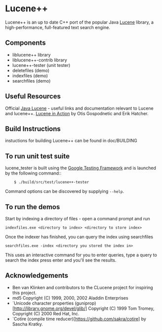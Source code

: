 Lucene++
==========

Lucene++ is an up to date C++ port of the popular Java [Lucene](http://lucene.apache.org/)
library, a high-performance, full-featured text search engine.


Components
----------------

- liblucene++ library
- liblucene++-contrib library
- lucene++-tester (unit tester)
- deletefiles (demo)
- indexfiles (demo)
- searchfiles (demo)




Useful Resources
----------------

Official [Java Lucene](http://lucene.apache.org/java/docs/index.html) - useful links and 
documentation relevant to Lucene and lucene++. [Lucene in Action](https://www.amazon.com/dp/1932394281/) 
by Otis Gospodnetic and Erik Hatcher.




Build Instructions
------------------

instuctions for building Lucene++ can be found in doc/BUILDING  




To run unit test suite
----------------------

lucene_tester is built using the [Google Testing Framework](https://code.google.com/p/googletest/) 
and is launched by the following command::
```
    $ ./build/src/test/lucene++-tester
```
Command options can be discovered by supplying `--help`.




To run the demos
----------------

Start by indexing a directory of files - open a command prompt and run

    indexfiles.exe <directory to index> <directory to store index>
	
Once the indexer has finished, you can query the index using searchfiles

    searchfiles.exe -index <directory you stored the index in>

This uses an interactive command for you to enter queries, type a query to search the index press enter and you'll see the results.




Acknowledgements
----------------

- Ben van Klinken and contributors to the CLucene project for inspiring this project.
- md5 Copyright (C) 1999, 2000, 2002 Aladdin Enterprises
- `Unicode character properties (guniprop)[http://library.gnome.org/devel/glib/] Copyright (C) 1999 Tom Tromey, Copyright (C) 2000 Red Hat, Inc.
- `Cotire (compile time reducer)[https://github.com/sakra/cotire] by Sascha Kratky.
